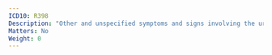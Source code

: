 ```yaml
---
ICD10: R398
Description: "Other and unspecified symptoms and signs involving the urinary system"
Matters: No
Weight: 0
---
```


